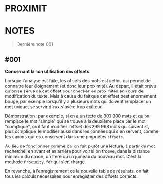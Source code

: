 # PROXIMIT
# NOTES

> Dernière note 001

## #001

**Concernant la non utilisation des offsets**

Lorsque l'analyse est faite, les offsets des mots est défini, qui permet de connaitre leur éloignement (et donc leur proximité). Au départ, il était prévu qu'on se serve de cet offset pour checker les proximités en cours de modification du texte. Mais à cause du fait que cet offset peut énormément bougé, par exemple lorsqu'il y a plusieurs mots qui doivent remplacer un mot unique, se servir d'eux s'avère trop coûteur.

Démonstration : par exemple, si on a un texte de 300 000 mots et qu'on remplace le mot "simple" qui se trouve à la deuxième place par le mot "compliqué", on il faut modifier l'offset des 299 998 mots qui suivent et, plus compliqué, le modifier aussi dans les données qui s'en servent, comme les canons qui les conservent dans une propriétés `offsets`.

Au lieu de fonctionner comme ça, on fait plutôt une lecture, à partir du mot recherché, en avant et en arrière pour voir si on trouve, dans la distance minimum du canon, un frère ou un jumeau du nouveau mot. C'est la méthode `Proximity.for` qui s'en charge.

En revanche, à l'enregistrement de la nouvelle table de résultats, on fait tous les calculs nécessaires pour enregistrer des offsets corrects.

